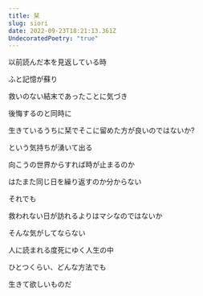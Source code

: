 ```yaml
---
title: 栞
slug: siori
date: 2022-09-23T18:21:13.361Z
UndecoratedPoetry: "true"
---
```

以前読んだ本を見返している時

ふと記憶が蘇り

救いのない結末であったことに気づき

後悔するのと同時に


生きているうちに栞でそこに留めた方が良いのではないか?

という気持ちが湧いて出る

向こうの世界からすれば時が止まるのか

はたまた同じ日を繰り返すのか分からない

それでも

救われない日が訪れるよりはマシなのではないか

そんな気がしてならない

人に読まれる度死にゆく人生の中

ひとつくらい、どんな方法でも

生きて欲しいものだ